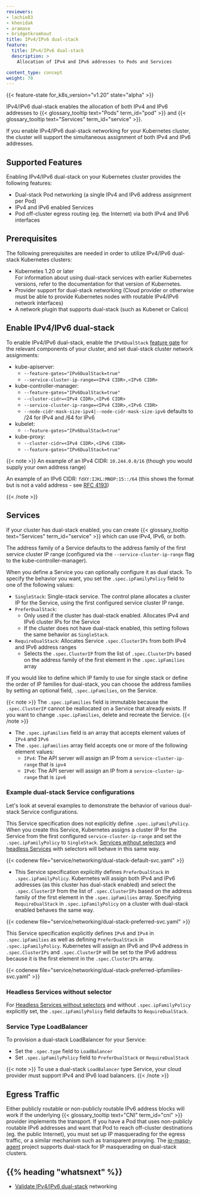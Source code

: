 ```yaml
---
reviewers:
- lachie83
- khenidak
- aramase
- bridgetkromhout
title: IPv4/IPv6 dual-stack
feature:
  title: IPv4/IPv6 dual-stack
  description: >
    Allocation of IPv4 and IPv6 addresses to Pods and Services

content_type: concept
weight: 70
---
```


<!-- overview -->

{{< feature-state for_k8s_version="v1.20" state="alpha" >}}

 IPv4/IPv6 dual-stack enables the allocation of both IPv4 and IPv6 addresses to {{< glossary_tooltip text="Pods" term_id="pod" >}} and {{< glossary_tooltip text="Services" term_id="service" >}}.

If you enable IPv4/IPv6 dual-stack networking for your Kubernetes cluster, the cluster will support the simultaneous assignment of both IPv4 and IPv6 addresses.



<!-- body -->

## Supported Features

Enabling IPv4/IPv6 dual-stack on your Kubernetes cluster provides the following features:

   * Dual-stack Pod networking (a single IPv4 and IPv6 address assignment per Pod)
   * IPv4 and IPv6 enabled Services
   * Pod off-cluster egress routing (eg. the Internet) via both IPv4 and IPv6 interfaces

## Prerequisites

The following prerequisites are needed in order to utilize IPv4/IPv6 dual-stack Kubernetes clusters:

   * Kubernetes 1.20 or later  
     For information about using dual-stack services with earlier
     Kubernetes versions, refer to the documentation for that version
     of Kubernetes.
   * Provider support for dual-stack networking (Cloud provider or otherwise must be able to provide Kubernetes nodes with routable IPv4/IPv6 network interfaces)
   * A network plugin that supports dual-stack (such as Kubenet or Calico)

## Enable IPv4/IPv6 dual-stack

To enable IPv4/IPv6 dual-stack, enable the `IPv6DualStack` [feature gate](/docs/reference/command-line-tools-reference/feature-gates/) for the relevant components of your cluster, and set dual-stack cluster network assignments:

   * kube-apiserver:
      * `--feature-gates="IPv6DualStack=true"`
      * `--service-cluster-ip-range=<IPv4 CIDR>,<IPv6 CIDR>`
   * kube-controller-manager:
      * `--feature-gates="IPv6DualStack=true"`
      * `--cluster-cidr=<IPv4 CIDR>,<IPv6 CIDR>`
      * `--service-cluster-ip-range=<IPv4 CIDR>,<IPv6 CIDR>`
      * `--node-cidr-mask-size-ipv4|--node-cidr-mask-size-ipv6` defaults to /24 for IPv4 and /64 for IPv6
   * kubelet:
      * `--feature-gates="IPv6DualStack=true"`
   * kube-proxy:
      * `--cluster-cidr=<IPv4 CIDR>,<IPv6 CIDR>`
      * `--feature-gates="IPv6DualStack=true"`

{{< note >}}
An example of an IPv4 CIDR: `10.244.0.0/16` (though you would supply your own address range)

An example of an IPv6 CIDR: `fdXY:IJKL:MNOP:15::/64` (this shows the format but is not a valid address - see [RFC 4193](https://tools.ietf.org/html/rfc4193))

{{< /note >}}

## Services

If your cluster has dual-stack enabled, you can create {{< glossary_tooltip text="Services" term_id="service" >}} which can use IPv4, IPv6, or both. 

The address family of a Service defaults to the address family of the first service cluster IP range (configured via the `--service-cluster-ip-range` flag to the kube-controller-manager).

When you define a Service you can optionally configure it as dual stack. To specify the behavior you want, you
set the `.spec.ipFamilyPolicy` field to one of the following values:

   * `SingleStack`: Single-stack service. The control plane allocates a cluster IP for the Service, using the first configured service cluster IP range.
   * `PreferDualStack`: 
      * Only used if the cluster has dual-stack enabled. Allocates IPv4 and IPv6 cluster IPs for the Service
      * If the cluster does not have dual-stack enabled, this setting follows the same behavior as `SingleStack`.
   * `RequireDualStack`: Allocates Service `.spec.ClusterIPs` from both IPv4 and IPv6 address ranges 
      * Selects the `.spec.ClusterIP` from the list of `.spec.ClusterIPs` based on the address family of the first element in the `.spec.ipFamilies` array

If you would like to define which IP family to use for single stack or define the order of IP families for dual-stack, you can choose the address families by setting an optional field, `.spec.ipFamilies`, on the Service. 

{{< note >}}
The `.spec.ipFamilies` field is immutable because the `.spec.ClusterIP` cannot be reallocated on a Service that already exists. If you want to change `.spec.ipFamilies`, delete and recreate the Service.
{{< /note >}}

   * The `.spec.ipFamilies` field is an array that accepts element values of `IPv4` and `IPv6`
   * The `.spec.ipFamilies` array field accepts one or more of the following element values:
      * `IPv4`: The API server will assign an IP from a `service-cluster-ip-range` that is `ipv4`
      * `IPv6`: The API server will assign an IP from a `service-cluster-ip-range` that is `ipv6`

### Example dual-stack Service configurations

Let's look at several examples to demonstrate the behavior of various dual-stack Service configurations.

This Service specification does not explicitly define `.spec.ipFamilyPolicy`. When you create this Service, Kubernetes assigns a cluster IP for the Service from the first configured `service-cluster-ip-range` and set the `.spec.ipFamilyPolicy` to `SingleStack`. [Services without selectors](/docs/concepts/services-networking/service/#services-without-selectors) and [headless Services](/docs/concepts/services-networking/service/#headless-services) with selectors will behave in this same way.

{{< codenew file="service/networking/dual-stack-default-svc.yaml" >}}

   * This Service specification explicitly defines `PreferDualStack` in `.spec.ipFamilyPolicy`. Kubernetes will assign both IPv4 and IPv6 addresses (as this cluster has dual-stack enabled) and select the `.spec.ClusterIP` from the list of `.spec.ClusterIPs` based on the address family of the first element in the `.spec.ipFamilies` array. Specifying `RequireDualStack` in `.spec.ipFamilyPolicy` on a cluster with dual-stack enabled behaves the same way.

{{< codenew file="service/networking/dual-stack-preferred-svc.yaml" >}}

This Service specification explicitly defines `IPv6` and `IPv4` in `.spec.ipFamilies` as well as defining `PreferDualStack` in `.spec.ipFamilyPolicy`. Kubernetes will assign an IPv6 and IPv4 address in `.spec.ClusterIPs` and `.spec.ClusterIP` will be set to the IPv6 address because it is the first element in the `.spec.ClusterIPs` array. 

{{< codenew file="service/networking/dual-stack-preferred-ipfamilies-svc.yaml" >}}

### Headless Services without selector

For [Headless Services without selectors](/docs/concepts/services-networking/service/#without-selectors) and without `.spec.ipFamilyPolicy` explicitly set, the `.spec.ipFamilyPolicy` field defaults to `RequireDualStack`.

### Service Type LoadBalancer

To provision a dual-stack LoadBalancer for your Service:
   * Set the `.spec.type` field to `LoadBalancer`
   * Set `.spec.ipFamilyPolicy` field to `PreferDualStack` or `RequireDualStack`

{{< note >}}
To use a dual-stack `LoadBalancer` type Service, your cloud provider must support IPv4 and IPv6 load balancers.
{{< /note >}}

## Egress Traffic

Either publicly routable or non-publicly routable IPv6 address blocks will work if the underlying {{< glossary_tooltip text="CNI" term_id="cni" >}} provider implements the transport. If you have a Pod that uses non-publicly routable IPv6 addresses and want that Pod to reach off-cluster destinations (eg. the public Internet), you must set up IP masquerading for the egress traffic, or a similar mechanism such as transparent proxying. The [ip-masq-agent](https://github.com/kubernetes-sigs/ip-masq-agent) project supports dual-stack for IP masquerading on dual-stack clusters.

## {{% heading "whatsnext" %}}


* [Validate IPv4/IPv6 dual-stack](/docs/tasks/network/validate-dual-stack) networking
